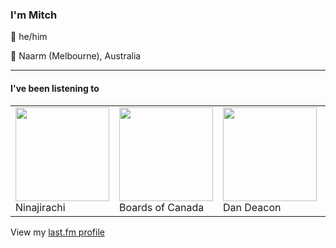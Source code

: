 <article><h3>I&#x27;m Mitch</h3><section><p>👨 he/him</p><p>📍 Naarm (Melbourne), Australia</p></section><hr/><section><h4>I&#x27;ve been listening to</h4><table><tbody><td><img src="https://lastfm.freetls.fastly.net/i/u/174s/d07be8636d6da9e572767ceb1c8422be.png" height="150px" alt="" role="presentation"/><br/>Ninajirachi</td><td><img src="https://lastfm.freetls.fastly.net/i/u/174s/5964ceac5b219e3ae5e2242f7a5d3c96.png" height="150px" alt="" role="presentation"/><br/>Boards of Canada</td><td><img src="https://lastfm.freetls.fastly.net/i/u/174s/780289181e434cdacc257b55ff7234e2.png" height="150px" alt="" role="presentation"/><br/>Dan Deacon</td><td><img src="https://lastfm.freetls.fastly.net/i/u/174s/1667d6de25bedd0f12390c468b8643e5.png" height="150px" alt="" role="presentation"/><br/>Ex-Vöid</td><td><img src="https://lastfm.freetls.fastly.net/i/u/174s/271483e955d2b255160f3361a7f5fb78.png" height="150px" alt="" role="presentation"/><br/>Gorillaz</td></tbody></table><span>View my <a href="https://www.last.fm/user/my-slab">last.fm profile</a></span></section></article>
